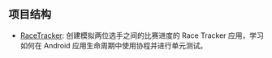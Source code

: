 ## 项目结构

- [RaceTracker](RaceTracker\docs\README.md):  创建模拟两位选手之间的比赛进度的 Race Tracker 应用，学习如何在 Android 应用生命周期中使用协程并进行单元测试。

